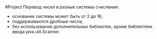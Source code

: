 #Project
Перевод чисел в разные системы счисления:
  - основание системы может быть от 2 до 16;
  - поддерживаются дробные числа;
  - без использования дополнительных библиотек, кроме библиотеки ввода java.util.Scanner.
